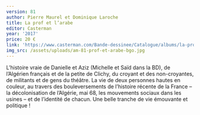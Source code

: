 ```yaml
---
version: 81
author: Pierre Maurel et Dominique Laroche
title: La prof et l’arabe
editor: Casterman
year: '2017'
price: 20 €
link: 'https://www.casterman.com/Bande-dessinee/Catalogue/albums/la-prof-et-larabe'
img_src: /assets/uploads/am-81-prof-et-arabe-bgo.jpg
---
```

L’histoire vraie de Danielle et Aziz (Michelle et Saïd
 dans la BD), de l’Algérien français et de la petite
 de Clichy, du croyant et des non-croyantes, de militants
 et de gens du théâtre. La vie de deux personnes
 hautes en couleur, au travers des bouleversements de
 l’histoire récente de la France – la décolonisation de
 l’Algérie, mai 68, les mouvements sociaux dans les
 usines – et de l’identité de chacun. Une belle tranche
 de vie émouvante et politique !
